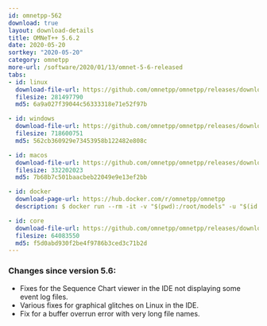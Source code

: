 ```yaml
---
id: omnetpp-562
download: true
layout: download-details
title: OMNeT++ 5.6.2
date: 2020-05-20
sortkey: "2020-05-20"
category: omnetpp
more-url: /software/2020/01/13/omnet-5-6-released
tabs:
- id: linux
  download-file-url: https://github.com/omnetpp/omnetpp/releases/download/omnetpp-5.6.2/omnetpp-5.6.2-src-linux.tgz
  filesize: 281497790
  md5: 6a9a027f39044c56333318e71e52f97b

- id: windows
  download-file-url: https://github.com/omnetpp/omnetpp/releases/download/omnetpp-5.6.2/omnetpp-5.6.2-src-windows.zip
  filesize: 718600751
  md5: 562cb360929e73453958b122482e808c

- id: macos
  download-file-url: https://github.com/omnetpp/omnetpp/releases/download/omnetpp-5.6.2/omnetpp-5.6.2-src-macosx.tgz
  filesize: 332202023
  md5: 7b68b7c501baacbeb22049e9e13ef2bb

- id: docker
  download-page-url: https://hub.docker.com/r/omnetpp/omnetpp
  description: $ docker run --rm -it -v "$(pwd):/root/models" -u "$(id -u):$(id -g)" omnetpp/omnetpp:u18.04-5.6.2

- id: core
  download-file-url: https://github.com/omnetpp/omnetpp/releases/download/omnetpp-5.6.2/omnetpp-5.6.2-src-core.tgz
  filesize: 64083550
  md5: f5d0abd930f2be4f9786b3ced3c71b2d
---
```


### Changes since version 5.6:

- Fixes for the Sequence Chart viewer in the IDE not displaying some event log files.
- Various fixes for graphical glitches on Linux in the IDE.
- Fix for a buffer overrun error with very long file names.

